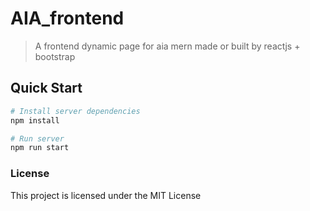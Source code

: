# AIA_frontend

> A frontend dynamic page for aia mern made or built by reactjs + bootstrap


## Quick Start


```bash
# Install server dependencies
npm install

# Run server
npm run start

```

### License

This project is licensed under the MIT License
